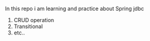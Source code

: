 In this repo i am learning and practice about Spring jdbc
1. CRUD operation
2. Transitional
3. etc..
